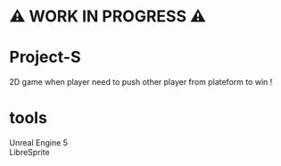 # ⚠️ WORK IN PROGRESS ⚠️

# Project-S
2D game when player need to push other player from plateform to win !

# tools
Unreal Engine 5 <br>
LibreSprite

